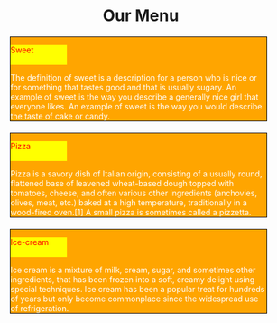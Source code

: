 <!DOCTYPE html>
<html>
<head>
    <title>Second Assignment</title>
    <meta charset="utf-8">
    <meta name-"viewport" content="width-device-width, initial-scale-1">
    <style>
    	div{
    		border:1px solid black;
    		margin: 20px;
    		background-color:orange;
    		width:30%;
    		color:white;
    	   }
    	h1{
    		text-align: center;
    	  }
    	h4{
    		text-align: center;
    	  }
    	.p1{
    		text-align: top-right;
    		height:35px;
    		width:100px;
    		background-color:yellow;
    		color:red;
    	   }
    	@media(min-width:1200px){
    	div{
    		float:left;
    	    }
        }
    	@media(min-width:992px) and (max-width:1199px){
    		div{float:left;
    		}
    		.d1{
    		    width:80%;
    		}
    		.d2{
    		    width:40%;
    		}
    	}
    	@media(max-width:991px){
    		div{
    			float:bottom;
    		}
    		.d3{
    		    width:90%;
    		}
    	}
    </style>
</head>
<body>
	<h1>Our Menu</h1>
	<div class="d2 d3"><p class="p1">Sweet</p>The definition of sweet is a description for a person who is nice or for something that tastes good and that is usually sugary. An example of sweet is the way you describe a generally nice girl that everyone likes. An example of sweet is the way you would describe the taste of cake or candy.</div>
	<div class="d2 d3"><p class="p1">Pizza</p>Pizza is a savory dish of Italian origin, consisting of a usually round, flattened base of leavened wheat-based dough topped with tomatoes, cheese, and often various other ingredients (anchovies, olives, meat, etc.) baked at a high temperature, traditionally in a wood-fired oven.[1] A small pizza is sometimes called a pizzetta.</div>
	<div class="d1 d3"><p class="p1">Ice-cream</p>Ice cream is a mixture of milk, cream, sugar, and sometimes other ingredients, that has been frozen into a soft, creamy delight using special techniques. Ice cream has been a popular treat for hundreds of years but only become commonplace since the widespread use of refrigeration.</div>
</body>
</html>
